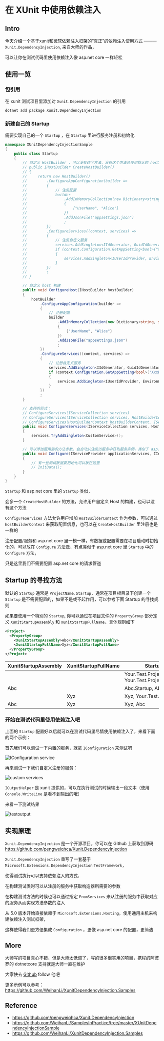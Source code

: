 # 在 XUnit 中使用依赖注入

## Intro

今天介绍一个基于xunit和微软依赖注入框架的“真正”的依赖注入使用方式 ——— `Xunit.DependencyInjection`, 来自大师的作品，

可以让你在测试代码里使用依赖注入像 asp.net core 一样轻松

## 使用一览

### 包引用

在 xunit 测试项目里添加对 `Xunit.DependencyInjection` 的引用

``` console
dotnet add package Xunit.DependencyInjection
```

### 新建自己的 Startup

需要实现自己的一个 `Startup` ，在 `Startup` 里进行服务注册和初始化

``` csharp
namespace XUnitDependencyInjectionSample
{
    public class Startup
    {
        // 自定义 HostBuilder ，可以没有这个方法，没有这个方法会使用默认的 hostBuilder
        // public IHostBuilder CreateHostBuilder()
        // {
        //     return new HostBuilder()
        //         .ConfigureAppConfiguration(builder =>
        //         {
        //             // 注册配置
        //             builder
        //                 .AddInMemoryCollection(new Dictionary<string, string>()
        //                 {
        //                     {"UserName", "Alice"}
        //                 })
        //                 .AddJsonFile("appsettings.json")
        //                 ;
        //         })
        //         .ConfigureServices((context, services) =>
        //         {
        //             // 注册自定义服务
        //             services.AddSingleton<IIdGenerator, GuidIdGenerator>();
        //             if (context.Configuration.GetAppSetting<bool>("XxxEnabled"))
        //             {
        //                 services.AddSingleton<IUserIdProvider, EnvironmentUserIdProvider>();
        //             }
        //         })
        //         ;
        // }

        // 自定义 host 构建
        public void ConfigureHost(IHostBuilder hostBuilder)
        {
            hostBuilder
                .ConfigureAppConfiguration(builder =>
                {
                    // 注册配置
                    builder
                        .AddInMemoryCollection(new Dictionary<string, string>()
                        {
                            {"UserName", "Alice"}
                        })
                        .AddJsonFile("appsettings.json")
                        ;
                })
                .ConfigureServices((context, services) =>
                {
                    // 注册自定义服务
                    services.AddSingleton<IIdGenerator, GuidIdGenerator>();
                    if (context.Configuration.GetAppSetting<bool>("XxxEnabled"))
                    {
                        services.AddSingleton<IUserIdProvider, EnvironmentUserIdProvider>();
                    }
                })
                ;
        }

        // 支持的形式：
        // ConfigureServices(IServiceCollection services)
        // ConfigureServices(IServiceCollection services, HostBuilderContext hostBuilderContext)
        // ConfigureServices(HostBuilderContext hostBuilderContext, IServiceCollection services)
        public void ConfigureServices(IServiceCollection services, HostBuilderContext hostBuilderContext)
        {
            services.TryAddSingleton<CustomService>();
        }

        // 可以添加要用到的方法参数，会自动从注册的服务中获取服务实例，类似于 asp.net core 里 Configure 方法
        public void Configure(IServiceProvider applicationServices, IIdGenerator idGenerator)
        {
            // 有一些测试数据要初始化可以放在这里
            // InitData();
        }
    }
}
```

`Startup` 和 asp.net core 里的 `Startup` 类似，

会多一个 `CreateHostBuilder` 的方法，允许用户自定义 Host 的构建，也可以没有这个方法

`ConfigureServices` 方法允许用户增加 `HostBuilderContext` 作为参数，可以通过 `hostBuilderContext` 来获取配置信息，也可以在 `CreateHostBuilder` 里注册也是一样的

注册配置/服务和 asp.net core 里一模一样，有数据或配置需要在项目启动时初始化的，可以放在 `Configure`  方法做，有点类似于 asp.net core 里 `Startup` 中的 `Configure` 方法，

只是这里我们不需要配置 asp.net core 的请求管道

## Startup 的寻找方法

默认的 `Startup` 通常是 `ProjectName.Startup`，通常在项目根目录下创建一个 `Startup` 是不需要配置的，如果不是或不起作用，可以参考下面 Startup 的寻找规则

如果要使用一个特别的 `Startup`, 你可以通过在项目文件的 `PropertyGroup` 部分定义 `XunitStartupAssembly` 和 `XunitStartupFullName`，具体规则如下

``` xml
<Project>
  <PropertyGroup>
    <XunitStartupAssembly>Abc</XunitStartupAssembly>
    <XunitStartupFullName>Xyz</XunitStartupFullName>
  </PropertyGroup>
</Project>
```

| XunitStartupAssembly | XunitStartupFullName | Startup |
| ------- | ------ | ------ |
|   |   | Your.Test.Project.Startup, Your.Test.Project |
| Abc |   | Abc.Startup, Abc |
|   | Xyz | Xyz, Your.Test.Project |
| Abc | Xyz | Xyz, Abc |

### 开始在测试代码里使用依赖注入吧

上面的 `Startup` 配置好以后就可以在测试代码里尽情使用依赖注入了，来看下面的两个示例：

首先我们可以测试一下内置的服务，就拿 `IConfiguration` 来测试吧

![IConfiguration service](https://img2020.cnblogs.com/blog/489462/202007/489462-20200702142827793-1584338140.png)

再来测试一下我们自定义注册的服务：

![custom services](https://img2020.cnblogs.com/blog/489462/202007/489462-20200702142850012-1457723391.png)

`IOutputHelper` 是 xunit 提供的，可以在执行测试的时候输出一段文本（使用 `Console.WriteLine` 是看不到输出的哦）

来看一下测试结果

![testoutput](https://img2020.cnblogs.com/blog/489462/202007/489462-20200702143023628-1876779215.png)

## 实现原理

`Xunit.DependencyInjection` 是一个开源项目，你可以在 Github 上获取到源码 <https://github.com/pengweiqhca/Xunit.DependencyInjection> 

`Xunit.DependencyInjection` 重写了一套基于 `Microsoft.Extensions.DependencyInjection` `TestFramework`，

使得测试执行可以支持依赖注入的方式，

在构建测试类时可以从注册的服务中获取构造器所需要的参数

在构建测试方法的时候也可以通过指定 `FromServices` 来从注册的服务中获取对应的服务从而实现方法参数的注入

从 5.0 版本开始直接依赖于 `Microsoft.Extensions.Hosting`，使用通用主机来构建依赖注入测试框架，

这样使得我们更方便集成 `Configuration` ，更像 asp.net core 的配置，更简洁

## More

大师写的项目真心不错，但是大师太低调了，写的很多很实用的项目，携程的阿波罗的 dotnetcore 支持就是大师一直在维护

大家快去 [Github](https://github.com/pengweiqhca) follow 他吧

更多示例可以参考：<https://github.com/WeihanLi/XunitDependencyInjection.Samples>

## Reference

- <https://github.com/pengweiqhca/Xunit.DependencyInjection>
- <https://github.com/WeihanLi/SamplesInPractice/tree/master/XUnitDependencyInjectionSample>
- <https://github.com/WeihanLi/XunitDependencyInjection.Samples>
